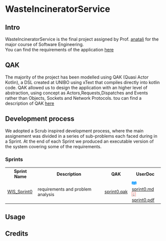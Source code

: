 # WasteIncineratorService

## Intro
WasteIncineratorService is the final project assigned by Prof. [anatali](https://github.com/anatali) for the major course of Software Engineering.<br/>
You can find the requirements of the application [here](resources/docs/requirements.pdf)


## QAK
The majority of the project has been modelled using QAK (Quasi Actor Kotlin), a DSL created at UNIBO using xText that compiles directly into kotlin code.
QAK allowed us to design the application with an higher level of abstraction, using concept as Actors,Requests,Dispatches and Events rather than Objects, Sockets and Network Protocols.
tou can find a description of QAK  [here](resources/docs/qak.pdf)

## Development process
We adopted a Scrub inspired development process, where the main assignement was divided in a series of sub-problems each faced during in a Sprint.
At the end of each Sprint we produced an executable version of the system covering some of the requirements.

### Sprints

<table>
    <tr>
        <th>
            <b>Sprint Name</b>
        </th>
        <th>
            <b>Description</b>
        </th>
        <th>
            <b>QAK</b>
        </th>
        <th>
            <b>UserDoc</tb>
        </th>
    </tr>
    <tr>
        <td>
            <a href="./WIS_Sprint0/">WIS_Sprint0</a>
        </td>
        <td>
            requirements and problem analysis
        </td>
        <td>
            <a href="./WIS_Sprint0/src/sprint0.qak">sprint0.qak</a>
        </td>
        <td>
            <img src="resources/imgs/readmeLogo.svg" height="15px"/> <a href="./WIS_Sprint0/userDocs/sprint0.md">sprint0.md</a><br/>
            <img src="resources/imgs/pdfLogo.png" height="15px"/> <a href="./WIS_Sprint0/userDocs/sprint0.pdf" title="sprint0.pdf" download>sprint0.pdf</a>
        </td>
    </tr>
</table>

## Usage

## Credits
